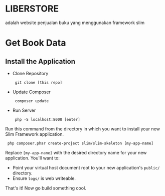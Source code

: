 # LIBERSTORE
adalah website penjualan buku yang menggunakan framework slim


# Get Book Data



## Install the Application

* Clone Repository

       git clone [this repo]
    
* Update Composer
   
       composer update
       
* Run Server
    
       php -S localhost:8000 [enter]

Run this command from the directory in which you want to install your new Slim Framework application.

     php composer.phar create-project slim/slim-skeleton [my-app-name]

Replace `[my-app-name]` with the desired directory name for your new application. You'll want to:

* Point your virtual host document root to your new application's `public/` directory.
* Ensure `logs/` is web writeable.

That's it! Now go build something cool.

